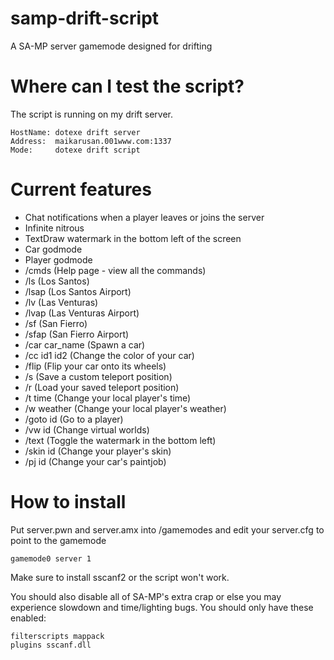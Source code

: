 # samp-drift-script
A SA-MP server gamemode designed for drifting

# Where can I test the script?
The script is running on my drift server.

```
HostName: dotexe drift server
Address:  maikarusan.001www.com:1337
Mode:     dotexe drift script
```

# Current features
- Chat notifications when a player leaves or joins the server
- Infinite nitrous
- TextDraw watermark in the bottom left of the screen
- Car godmode
- Player godmode
- /cmds (Help page - view all the commands)
- /ls (Los Santos)
- /lsap (Los Santos Airport)
- /lv (Las Venturas)
- /lvap (Las Venturas Airport)
- /sf (San Fierro)
- /sfap (San Fierro Airport)
- /car car_name (Spawn a car)
- /cc id1 id2 (Change the color of your car)
- /flip (Flip your car onto its wheels)
- /s (Save a custom teleport position)
- /r (Load your saved teleport position)
- /t time (Change your local player's time)
- /w weather (Change your local player's weather)
- /goto id (Go to a player)
- /vw id (Change virtual worlds)
- /text (Toggle the watermark in the bottom left)
- /skin id (Change your player's skin)
- /pj id (Change your car's paintjob)

# How to install
Put server.pwn and server.amx into <your server>/gamemodes and edit your server.cfg to point to the gamemode
  
```
gamemode0 server 1
```

Make sure to install sscanf2 or the script won't work.

You should also disable all of SA-MP's extra crap or else you may experience slowdown and time/lighting bugs. You should only have these enabled:

```
filterscripts mappack
plugins sscanf.dll
```
